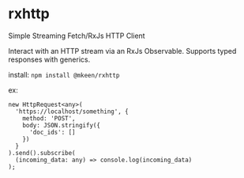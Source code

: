# rxhttp
Simple Streaming Fetch/RxJs HTTP Client

Interact with an HTTP stream via an RxJs Observable. Supports typed responses with generics.

install: `npm install @mkeen/rxhttp`

ex: 

```
new HttpRequest<any>(
  'https://localhost/something', {
    method: 'POST',
    body: JSON.stringify({
      'doc_ids': []
    })
  }
).send().subscribe(
  (incoming_data: any) => console.log(incoming_data)
);

